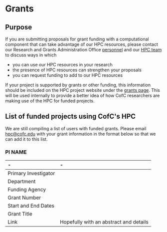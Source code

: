 # Grants

## Purpose

If you are submitting proposals for grant funding with a computational component that can take advantage of our HPC resources, please contact our Research and Grants Administration Office [personnel](http://research.cofc.edu/administration/contact-orga-staff/index.php) and our [HPC team](mailto:hpc@cofc.edu) to discuss ways in which

* you can use our HPC resources in your research
* the presence of HPC resources can strengthen your proposals
* you can request funding to add to our HPC resources

If your project is supported by grants or other funding, this information should be included on the HPC project website under the [grants page](grants.md). This will be used internally to provide a better idea of how CofC researchers are making use of the HPC for funded projects.

## List of funded projects using CofC's HPC

We are still compiling a list of users with funded grants. Please email [hpc@cofc.edu](mailto:hpc@cofc.edu) with your grant information in the format below so that we can add it to this list.

### PI NAME

| - | - |
| :--- | :--- |
| Primary Investigator |  |
| Department |  |
| Funding Agency |  |
| Grant Number |  |
| Start and End Dates |  |
| Grant Title |  |
| Link | Hopefully with an abstract and details |


